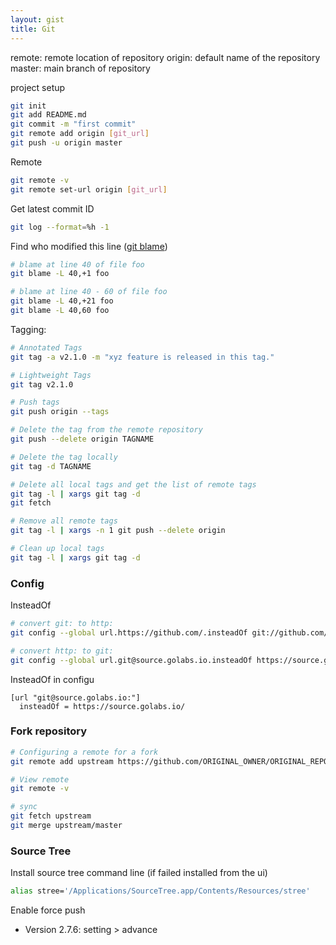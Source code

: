 ```yaml
---
layout: gist
title: Git
---
```


remote: remote location of repository
origin: default name of the repository
master: main branch of repository

project setup
```sh
git init
git add README.md
git commit -m "first commit"
git remote add origin [git_url]
git push -u origin master 
```

Remote 
```sh
git remote -v
git remote set-url origin [git_url]
```

Get latest commit ID
```sh
git log --format=%h -1
```

Find who modified this line ([git blame](https://git-scm.com/docs/git-blame))
```sh
# blame at line 40 of file foo
git blame -L 40,+1 foo

# blame at line 40 - 60 of file foo
git blame -L 40,+21 foo
git blame -L 40,60 foo
```

Tagging:
```sh
# Annotated Tags
git tag -a v2.1.0 -m "xyz feature is released in this tag."

# Lightweight Tags
git tag v2.1.0

# Push tags
git push origin --tags

# Delete the tag from the remote repository
git push --delete origin TAGNAME

# Delete the tag locally
git tag -d TAGNAME

# Delete all local tags and get the list of remote tags
git tag -l | xargs git tag -d
git fetch

# Remove all remote tags
git tag -l | xargs -n 1 git push --delete origin

# Clean up local tags
git tag -l | xargs git tag -d
```



### Config

InsteadOf
```sh
# convert git: to http:
git config --global url.https://github.com/.insteadOf git://github.com/

# convert http: to git:
git config --global url.git@source.golabs.io.insteadOf https://source.golabs.io
```

InsteadOf in configu
```
[url "git@source.golabs.io:"]
  insteadOf = https://source.golabs.io/
```


### Fork repository

```sh
# Configuring a remote for a fork
git remote add upstream https://github.com/ORIGINAL_OWNER/ORIGINAL_REPOSITORY.git

# View remote
git remote -v

# sync
git fetch upstream
git merge upstream/master
```


### Source Tree

Install source tree command line (if failed installed from the ui)
```sh
alias stree='/Applications/SourceTree.app/Contents/Resources/stree'
```

Enable force push
- Version 2.7.6: setting > advance

